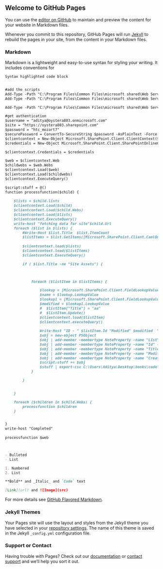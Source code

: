 ## Welcome to GitHub Pages

You can use the [editor on GitHub](https://github.com/adityagandhe/CSOMPowerShell/edit/master/README.md) to maintain and preview the content for your website in Markdown files.

Whenever you commit to this repository, GitHub Pages will run [Jekyll](https://jekyllrb.com/) to rebuild the pages in your site, from the content in your Markdown files.

### Markdown

Markdown is a lightweight and easy-to-use syntax for styling your writing. It includes conventions for

```markdown
Syntax highlighted code block


#add the scripts
Add-Type -Path "C:\Program Files\Common Files\microsoft shared\Web Server Extensions\16\ISAPI\Microsoft.SharePoint.Client.dll"
Add-Type -Path "C:\Program Files\Common Files\microsoft shared\Web Server Extensions\16\ISAPI\Microsoft.Sharepoint.Client.Runtime.dll"

Add-Type -Path "C:\Program Files\Common Files\microsoft shared\Web Server Extensions\16\ISAPI\Microsoft.Sharepoint.Client.UserProfiles.dll"

#get authentication
$username = "aditya@oystera803.onmicrosoft.com"
$site = "https://oystera803.sharepoint.com"
$password = "htc_mozart7"
$securePassword = ConvertTo-SecureString $password -AsPlainText -Force 
$clientcontext = New-Object Microsoft.SharePoint.Client.ClientContext($site)
$credentials = New-Object Microsoft.SharePoint.Client.SharePointOnlineCredentials($username, $securePassword)

$clientcontext.Credentials = $credentials

$web = $clientcontext.Web
$childwebs = $web.Webs
$clientcontext.Load($web)
$clientcontext.Load($childwebs)
$clientcontext.ExecuteQuery()

$script:stuff = @()
function processfunction($child) { 
   
    $lists = $child.lists
    $clientcontext.Load($child)
    $clientcontext.Load($child.Webs)
    $clientcontext.Load($lists)
    $clientcontext.ExecuteQuery()
    write-host "fetching data for site"$child.Url
    foreach ($list in $lists) {
        #Write-Host $list.Title  $list.ItemCount
        $listItems = $list.GetItems([Microsoft.SharePoint.Client.CamlQuery]::CreateAllItemsQuery())
          
        $clientcontext.load($lists)
        $clientcontext.load($listItems)
        $clientcontext.ExecuteQuery()

        if ( $list.Title -ne "Site Assets") {


       
            foreach ($listItem in $listItems) {

                $lookup = [Microsoft.SharePoint.Client.FieldLookupValue]$listItem["Author"]
                $name = $lookup.LookupValue
                $lookup1 = [Microsoft.SharePoint.Client.FieldLookupValue]$listItem["Editor"] 
                $modified = $lookup1.LookupValue
                #  $listItem["Title"] = "aa"  
                #  $listItem.Update()  
                $clientcontext.load($listItem)      
                $clientcontext.executeQuery() 
    
                Write-Host "ID - " $listItem.Id "Modified" $modified  "Modified By" $name "Title" $listItem["Title"]
                $obj = new-object PSObject
                $obj | add-member -membertype NoteProperty -name "List" -value $list.Title
                $obj | add-member -membertype NoteProperty -name "Id" -value $listItem.Id
                $obj | add-member -membertype NoteProperty -name "Title" -value $listItem["Title"]
                $obj | add-member -membertype NoteProperty -name "Modified" -value $modified
                $obj | add-member -membertype NoteProperty -name "Created" -value $name
                $script:stuff += $obj
                $stuff | export-csv C:\Users\Aditya\Desktop\books\code\Poweshell\nsample.csv -notypeinformation
            }

        }


    }

    foreach ($children in $child.Webs) {
        processfunction $children
    }


}
write-host "Completed"  
   
processfunction $web



- Bulleted
- List

1. Numbered
2. List

**Bold** and _Italic_ and `Code` text

[Link](url) and ![Image](src)
```

For more details see [GitHub Flavored Markdown](https://guides.github.com/features/mastering-markdown/).

### Jekyll Themes

Your Pages site will use the layout and styles from the Jekyll theme you have selected in your [repository settings](https://github.com/adityagandhe/CSOMPowerShell/settings). The name of this theme is saved in the Jekyll `_config.yml` configuration file.

### Support or Contact

Having trouble with Pages? Check out our [documentation](https://help.github.com/categories/github-pages-basics/) or [contact support](https://github.com/contact) and we’ll help you sort it out.
